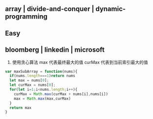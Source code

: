 ## array | divide-and-conquer | dynamic-programming
## Easy 
## bloomberg | linkedin | microsoft

1. 使用贪心算法
max 代表最终最大的值
curMax 代表到当前索引最大的值
```js
var maxSubArray = function(nums){
  if(nums.length===1)return nums
  let max = nums[0];
  let curMax = nums[0];
  for(let i=1;i<nums.length;i++){
    curMax = Math.max(curMax + nums[i],nums[i])
    max = Math.max(max,curMax)
  }
  return max
}
```